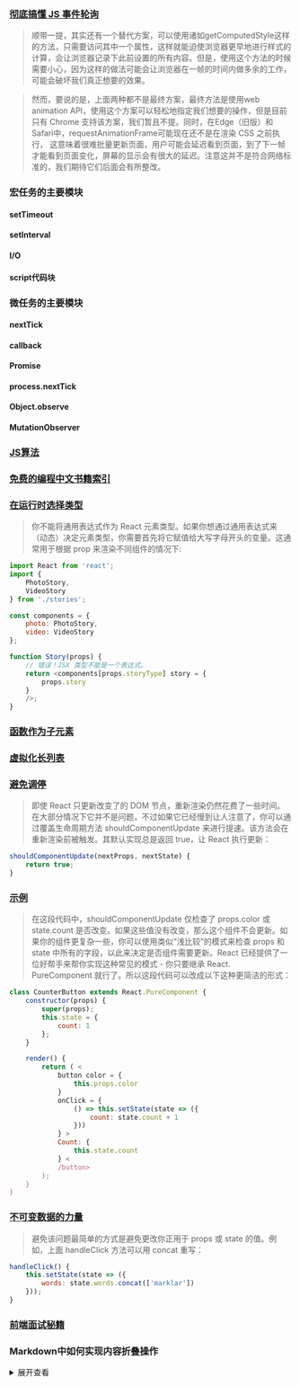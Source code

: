 ### [彻底搞懂 JS 事件轮询](https://juejin.cn/post/6844904198581010439)

> 顺带一提，其实还有一个替代方案，可以使用诸如getComputedStyle这样的方法，只需要访问其中一个属性，这样就能迫使浏览器更早地进行样式的计算，会让浏览器记录下此前设置的所有内容。但是，使用这个方法的时候需要小心，因为这样的做法可能会让浏览器在一帧的时间内做多余的工作，可能会破坏我们真正想要的效果。

> 然而，要说的是，上面两种都不是最终方案，最终方法是使用web animation API，使用这个方案可以轻松地指定我们想要的操作，但是目前只有 Chrome 支持该方案，我们暂且不提。同时，在Edge（旧版）和Safari中，requestAnimationFrame可能现在还不是在渲染 CSS 之前执行， 这意味着很难批量更新页面，用户可能会延迟看到页面，到了下一帧才能看到页面变化，屏幕的显示会有很大的延迟。注意这并不是符合网络标准的，我们期待它们后面会有所整改。

### 宏任务的主要模块

#### setTimeout

#### setInterval

#### I/O

#### script代码块

### 微任务的主要模块

#### nextTick

#### callback

#### Promise

#### process.nextTick

#### Object.observe

#### MutationObserver

### [JS算法](https://github.com/thealgorithms/javascript)

### [免费的编程中文书籍索引](https://github.com/justjavac/free-programming-books-zh_CN)

### [在运行时选择类型](https://react.docschina.org/docs/jsx-in-depth.html#choosing-the-type-at-runtime)

> 你不能将通用表达式作为 React 元素类型。如果你想通过通用表达式来（动态）决定元素类型，你需要首先将它赋值给大写字母开头的变量。这通常用于根据 prop 来渲染不同组件的情况下:

```js
import React from 'react';
import {
    PhotoStory,
    VideoStory
} from './stories';

const components = {
    photo: PhotoStory,
    video: VideoStory
};

function Story(props) {
    // 错误！JSX 类型不能是一个表达式。
    return <components[props.storyType] story = {
        props.story
    }
    />;
}
```

### [函数作为子元素](https://react.docschina.org/docs/jsx-in-depth.html#functions-as-children)

### [虚拟化长列表](https://react.docschina.org/docs/optimizing-performance.html#virtualize-long-lists)

### [避免调停](https://react.docschina.org/docs/optimizing-performance.html#avoid-reconciliation)

> 即使 React 只更新改变了的 DOM 节点，重新渲染仍然花费了一些时间。在大部分情况下它并不是问题，不过如果它已经慢到让人注意了，你可以通过覆盖生命周期方法 shouldComponentUpdate 来进行提速。该方法会在重新渲染前被触发。其默认实现总是返回 true，让 React 执行更新：

```js
shouldComponentUpdate(nextProps, nextState) {
    return true;
}
```

### [示例](https://react.docschina.org/docs/optimizing-performance.html#examples)

> 在这段代码中，shouldComponentUpdate 仅检查了 props.color 或 state.count 是否改变。如果这些值没有改变，那么这个组件不会更新。如果你的组件更复杂一些，你可以使用类似“浅比较”的模式来检查 props 和 state 中所有的字段，以此来决定是否组件需要更新。React 已经提供了一位好帮手来帮你实现这种常见的模式 - 你只要继承 React. PureComponent 就行了。所以这段代码可以改成以下这种更简洁的形式：

```js
class CounterButton extends React.PureComponent {
    constructor(props) {
        super(props);
        this.state = {
            count: 1
        };
    }

    render() {
        return ( <
            button color = {
                this.props.color
            }
            onClick = {
                () => this.setState(state => ({
                    count: state.count + 1
                }))
            } >
            Count: {
                this.state.count
            } <
            /button>
        );
    }
}
```

### [不可变数据的力量](https://react.docschina.org/docs/optimizing-performance.html#the-power-of-not-mutating-data)

> 避免该问题最简单的方式是避免更改你正用于 props 或 state 的值。例如，上面 handleClick 方法可以用 concat 重写：

```js
handleClick() {
    this.setState(state => ({
        words: state.words.concat(['marklar'])
    }));
}
```

### [前端面试秘籍](https://github.com/yisainan/web-interview)

### Markdown中如何实现内容折叠操作

<details>
<summary>展开查看</summary>
<pre><code>
System.out.println("Hello to see U!");
</code></pre>
</details>
